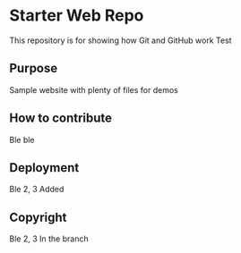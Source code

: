 # Starter Web Repo

This repository is for showing how Git and GitHub work
Test

## Purpose

Sample website with plenty of files for demos

## How to contribute

Ble ble

## Deployment
 
Ble 2, 3
Added

## Copyright
 
Ble 2, 3
In the branch

